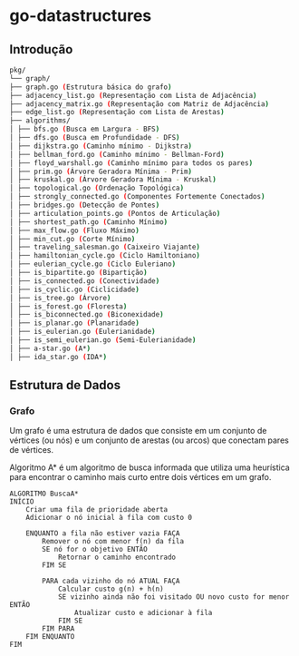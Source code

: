 # go-datastructures

## Introdução

```bash
pkg/
└── graph/
├── graph.go (Estrutura básica do grafo)
├── adjacency_list.go (Representação com Lista de Adjacência)
├── adjacency_matrix.go (Representação com Matriz de Adjacência)
├── edge_list.go (Representação com Lista de Arestas)
├── algorithms/
│ ├── bfs.go (Busca em Largura - BFS)
│ ├── dfs.go (Busca em Profundidade - DFS)
│ ├── dijkstra.go (Caminho mínimo - Dijkstra)
│ ├── bellman_ford.go (Caminho mínimo - Bellman-Ford)
│ ├── floyd_warshall.go (Caminho mínimo para todos os pares)
│ ├── prim.go (Árvore Geradora Mínima - Prim)
│ ├── kruskal.go (Árvore Geradora Mínima - Kruskal)
│ ├── topological.go (Ordenação Topológica)
│ ├── strongly_connected.go (Componentes Fortemente Conectados)
│ ├── bridges.go (Detecção de Pontes)
│ ├── articulation_points.go (Pontos de Articulação)
│ ├── shortest_path.go (Caminho Mínimo)
│ ├── max_flow.go (Fluxo Máximo)
│ ├── min_cut.go (Corte Mínimo)
│ ├── traveling_salesman.go (Caixeiro Viajante)
│ ├── hamiltonian_cycle.go (Ciclo Hamiltoniano)
│ ├── eulerian_cycle.go (Ciclo Euleriano)
│ ├── is_bipartite.go (Bipartição)
│ ├── is_connected.go (Conectividade)
│ ├── is_cyclic.go (Ciclicidade)
│ ├── is_tree.go (Árvore)
│ ├── is_forest.go (Floresta)
│ ├── is_biconnected.go (Biconexidade)
│ ├── is_planar.go (Planaridade)
│ ├── is_eulerian.go (Eulerianidade)
│ ├── is_semi_eulerian.go (Semi-Eulerianidade)
│ ├── a-star.go (A*)
│ ├── ida_star.go (IDA*)
```

## Estrutura de Dados

### Grafo

Um grafo é uma estrutura de dados que consiste em um conjunto de vértices (ou nós) e um conjunto de arestas (ou arcos) que conectam pares de vértices.

Algoritmo A\* é um algoritmo de busca informada que utiliza uma heurística para encontrar o caminho mais curto entre dois vértices em um grafo.

```plaintext
ALGORITMO BuscaA*
INÍCIO
    Criar uma fila de prioridade aberta
    Adicionar o nó inicial à fila com custo 0

    ENQUANTO a fila não estiver vazia FAÇA
        Remover o nó com menor f(n) da fila
        SE nó for o objetivo ENTÃO
            Retornar o caminho encontrado
        FIM SE

        PARA cada vizinho do nó ATUAL FAÇA
            Calcular custo g(n) + h(n)
            SE vizinho ainda não foi visitado OU novo custo for menor ENTÃO
                Atualizar custo e adicionar à fila
            FIM SE
        FIM PARA
    FIM ENQUANTO
FIM

```
